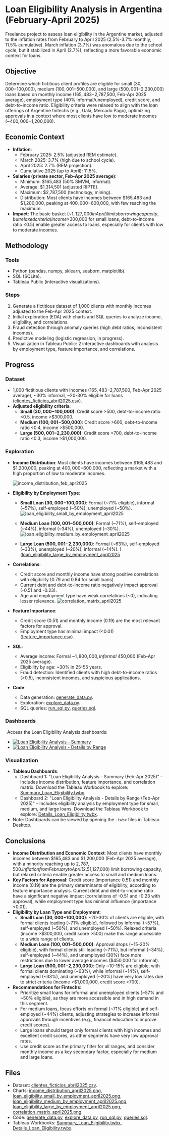 # Loan Eligibility Analysis in Argentina (February-April 2025)

Freelance project to assess loan eligibility in the Argentine market, adjusted to the inflation rates from February to April 2025 (2.5%-3.7% monthly, 11.5% cumulative). March inflation (3.7%) was anomalous due to the school cycle, but it stabilized in April (2.7%), reflecting a more favorable economic context for loans.

## Objective

Determine which fictitious client profiles are eligible for small ($30,000-$100,000), medium ($100,001-$500,000), and large ($500,001-$2,230,000) loans based on monthly income ($165,483-$2,787,500, Feb-Apr 2025 average), employment type (40% informal/unemployed), credit score, and debt-to-income ratio. Eligibility criteria were relaxed to align with the loan offerings of Argentine fintechs (e.g., Ualá, Mercado Pago), optimizing approvals in a context where most clients have low to moderate incomes (~$400,000-$1,200,000).

## Economic Context

- **Inflation**:
  - February 2025: 2.5% (adjusted REM estimate).
  - March 2025: 3.7% (high due to school cycle).
  - April 2025: 2.7% (REM projection).
  - Cumulative 2025 (up to April): 11.5%.
- **Salaries (private sector, Feb-Apr 2025 average)**:
  - Minimum: $165,483 (50% SMVM, informal).
  - Average: $1,314,501 (adjusted RIPTE).
  - Maximum: $2,787,500 (technology, mining).
  - Distribution: Most clients have incomes between $165,483 and $1,200,000, peaking at $400,000-$600,000, with few reaching the maximum.
- **Impact**: The basic basket (~$1,127,000 in April) limits borrowing capacity, but relaxed criteria (income >$300,000 for small loans, debt-to-income ratio <0.5) enable greater access to loans, especially for clients with low to moderate incomes.

## Methodology

### Tools
- Python (pandas, numpy, sklearn, seaborn, matplotlib).  
- SQL (SQLite).  
- Tableau Public (interactive visualizations).

### Steps
1. Generate a fictitious dataset of 1,000 clients with monthly incomes adjusted to the Feb-Apr 2025 context.  
2. Initial exploration (EDA) with charts and SQL queries to analyze income, eligibility, and correlations.  
3. Fraud detection through anomaly queries (high debt ratios, inconsistent incomes).  
4. Predictive modeling (logistic regression, in progress).  
5. Visualization in Tableau Public: 2 interactive dashboards with analysis by employment type, feature importance, and correlations.

## Progress

### Dataset
- 1,000 fictitious clients with incomes ($165,483-$2,787,500, Feb-Apr 2025 average), ~30% informal, ~20-30% eligible for loans ([clientes_ficticios_abril2025.csv](clientes_ficticios_abril2025.csv)).  
- **Adjusted eligibility criteria**:
  - **Small ($30,000-$100,000)**: Credit score >500, debt-to-income ratio <0.5, income >$300,000.  
  - **Medium ($100,001-$500,000)**: Credit score >600, debt-to-income ratio <0.4, income >$500,000.  
  - **Large ($500,001-$2,230,000)**: Credit score >700, debt-to-income ratio <0.3, income >$1,000,000.

### Exploration
- **Income Distribution**: Most clients have incomes between $165,483 and $1,200,000, peaking at $400,000-$600,000, reflecting a market with a high proportion of low to moderate incomes.

  ![income_distribution_feb_apr2025](images/income_distribution_feb_apr2025.png)
  
- **Eligibility by Employment Type**:
  
  - **Small Loan ($30,000-$100,000)**: Formal (~71% eligible), informal (~57%), self-employed (~50%), unemployed (~50%).
    ![loan_eligibility_small_by_employment_april2025](images/loan_eligibility_small_by_employment_april2025.png)
    
  - **Medium Loan ($100,001-$500,000)**: Formal (~71%), self-employed (~44%), informal (~34%), unemployed (~30%).
    ![loan_eligibility_medium_by_employment_april2025](images/loan_eligibility_medium_by_employment_april2025.png)
    
  - **Large Loan ($500,001-$2,230,000)**: Formal (~63%), self-employed (~33%), unemployed (~20%), informal (~14%).
    !([loan_eligibility_large_by_employment_april2025](images/loan_eligibility_large_by_employment_april2025.png)
    
- **Correlations**:
  - Credit score and monthly income have strong positive correlations with eligibility (0.79 and 0.84 for small loans).
  - Current debt and debt-to-income ratio negatively impact approval (-0.51 and -0.23).
  - Age and employment type have weak correlations (~0), indicating lesser relevance.
    ![correlation_matrix_april2025](images/correlation_matrix_april2025.png)
    
- **Feature Importance**:
  - Credit score (0.51) and monthly income (0.19) are the most relevant factors for approval.
  - Employment type has minimal impact (<0.01) ([feature_importance.csv](feature_importance.csv)).
- **SQL**:
  - Average income: Formal ~$1,800,000, Informal ~$450,000 (Feb-Apr 2025 average).
  - Eligibility by age: ~30% in 25-55 years.
  - Fraud detection: Identified clients with high debt-to-income ratios (>0.5), inconsistent incomes, and suspicious applications.
- **Code**:
  - Data generation: [generate_data.py](generate_data.py).  
  - Exploration: [explore_data.py](explore_data.py).  
  - SQL queries: [run_sql.py](run_sql.py), [queries.sql](queries.sql).

### Dashboards
-Access the Loan Eligibility Analysis dashboards:

- [![Loan Eligibility Analysis - Summary](https://img.shields.io/badge/Tasas_de_Aprobación-Tableau-blue?style=for-the-badge)](https://public.tableau.com/app/profile/manuel.mart.nez3937/viz/AnlisisdeAptituddePrstamosenArgentina2025/Dashboard1)
- [![Loan Eligibility Analysis - Details by Range](https://img.shields.io/badge/Ingresos_por_Segmento-Tableau-blue?style=for-the-badge)](https://public.tableau.com/app/profile/manuel.mart.nez3937/viz/AnlisisdeAptituddePrstamosenArgentina2025/Dashboard2)

### Visualization
- **Tableau Dashboards**:
  - Dashboard 1: "Loan Eligibility Analysis - Summary (Feb-Apr 2025)" – Includes income distribution, feature importance, and correlation matrix. Download the Tableau Workbook to explore: [Summary_Loan_Eligibility.twbx](Summary_Loan_Eligibility.twbx).
  - Dashboard 2: "Loan Eligibility Analysis - Details by Range (Feb-Apr 2025)" – Includes eligibility analysis by employment type for small, medium, and large loans. Download the Tableau Workbook to explore: [Details_Loan_Eligibility.twbx](Details_Loan_Eligibility.twbx).
- Note: Dashboards can be viewed by opening the `.twbx` files in Tableau Desktop. 


## Conclusions
- **Income Distribution and Economic Context**: Most clients have monthly incomes between $165,483 and $1,200,000 (Feb-Apr 2025 average), with a minority reaching up to $2,787,500. Inflation from February to April (2.5%-3.7%) and the rising cost of the basic basket (~$1,127,000) limit borrowing capacity, but relaxed criteria enable greater access to small and medium loans.
- **Key Factors for Approval**: Credit score (importance 0.51) and monthly income (0.19) are the primary determinants of eligibility, according to feature importance analysis. Current debt and debt-to-income ratio have a significant negative impact (correlations of -0.51 and -0.23 with approval), while employment type has minimal influence (importance <0.01).
- **Eligibility by Loan Type and Employment**:
  - **Small Loan ($30,000-$100,000)**: ~20-30% of clients are eligible, with formal clients leading (~71% eligible), followed by informal (~57%), self-employed (~50%), and unemployed (~50%). Relaxed criteria (income >$300,000, credit score >500) make this range accessible to a wide range of clients.
  - **Medium Loan ($100,001-$500,000)**: Approval drops (~15-20% eligible), with formal clients still leading (~71%), but informal (~34%), self-employed (~44%), and unemployed (30%) face more restrictions due to lower average incomes ($450,000 for informal).
  - **Large Loan ($500,001-$2,230,000)**: Only ~10-15% are eligible, with formal clients dominating (~63%), while informal (~14%), self-employed (~33%), and unemployed (~20%) have very low rates due to strict criteria (income >$1,000,000, credit score >700).
- **Recommendations for Fintechs**:
  - Prioritize small loans for informal and unemployed clients (~57% and ~50% eligible), as they are more accessible and in high demand in this segment.
  - For medium loans, focus efforts on formal (~71% eligible) and self-employed (~44%) clients, adjusting strategies to increase informal approvals through incentives (e.g., financial education to improve credit scores).
  - Large loans should target only formal clients with high incomes and excellent credit scores, as other segments have very low approval rates.
  - Use credit score as the primary filter for all ranges, and consider monthly income as a key secondary factor, especially for medium and large loans.

## Files
- Dataset: [clientes_ficticios_abril2025.csv](clientes_ficticios_abril2025.csv).  
- Charts: [income_distribution_april2025.png](income_distribution_april2025.png), [loan_eligibility_small_by_employment_april2025.png](loan_eligibility_small_by_employment_april2025.png), [loan_eligibility_medium_by_employment_april2025.png](loan_eligibility_medium_by_employment_april2025.png), [loan_eligibility_large_by_employment_april2025.png](loan_eligibility_large_by_employment_april2025.png), [correlation_matrix_april2025.png](correlation_matrix_april2025.png).  
- Code: [generate_data.py](generate_data.py), [explore_data.py](explore_data.py), [run_sql.py](run_sql.py), [queries.sql](queries.sql).  
- Tableau Workbooks: [Summary_Loan_Eligibility.twbx](Summary_Loan_Eligibility.twbx), [Details_Loan_Eligibility.twbx](Details_Loan_Eligibility.twbx).
